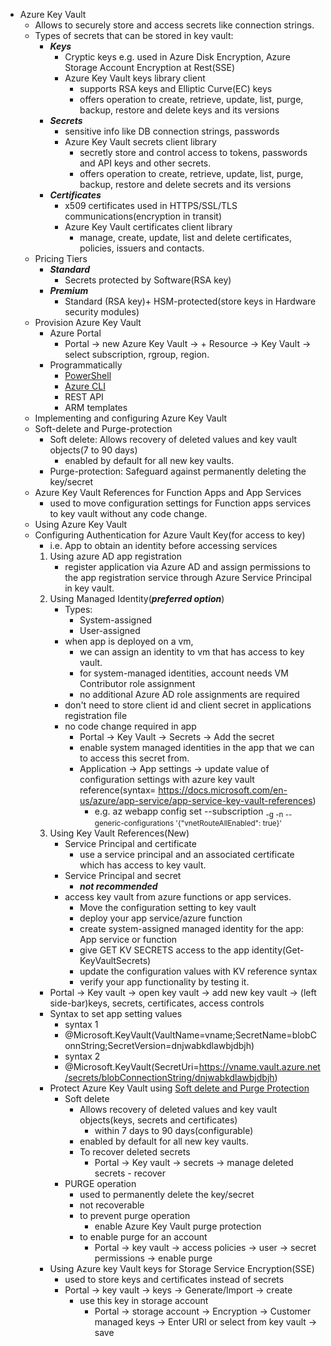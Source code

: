 - Azure Key Vault
  - Allows to securely store and access secrets like connection strings.
  - Types of secrets that can be stored in key vault:
    - ***Keys***
      - Cryptic keys e.g. used in Azure Disk Encryption, Azure Storage Account Encryption at Rest(SSE)
      - Azure Key Vault keys library client
        - supports RSA keys and Elliptic Curve(EC) keys
        - offers operation to create, retrieve, update, list, purge, backup, restore and delete keys and its versions
    - ***Secrets***
      - sensitive info like DB connection strings, passwords
      - Azure Key Vault secrets client library
        - secretly store and control access to tokens, passwords and API keys and other secrets.
        - offers operation to create, retrieve, update, list, purge, backup, restore and delete secrets and its versions 
    - ***Certificates***
      - x509 certificates used in HTTPS/SSL/TLS communications(encryption in transit)
      - Azure Key Vault certificates client library
        - manage, create, update, list and delete certificates, policies, issuers and contacts.
  - Pricing Tiers
    - ***Standard***
      - Secrets protected by Software(RSA key)
    - ***Premium***
      - Standard (RSA key)+ HSM-protected(store keys in Hardware security modules)
  - Provision Azure Key Vault
    - Azure Portal
      - Portal -> new Azure Key Vault -> + Resource -> Key Vault -> select subscription, rgroup, region.
    - Programmatically
      - [PowerShell](key_vault.ps1)
      - [Azure CLI](key_vault.sh)
      - REST API
      - ARM templates
  - Implementing and configuring Azure Key Vault
  - Soft-delete and Purge-protection
    - Soft delete: Allows recovery of deleted values and key vault objects(7 to 90 days)
      - enabled by default for all new key vaults.
    - Purge-protection: Safeguard against permanently deleting the key/secret
  - Azure Key Vault References for Function Apps and App Services
    - used to move configuration settings for Function apps services to key vault without any code change.
  - Using Azure Key Vault
  - Configuring Authentication for Azure Vault Key(for access to key)
    - i.e. App to obtain an identity before accessing services
    1. Using azure AD app registration
       - register application via Azure AD and assign permissions to the app registration service through Azure Service Principal in key vault.
    2. Using Managed Identity(***preferred option***)
       - Types: 
         - System-assigned
         - User-assigned
       - when app is deployed on a vm, 
         - we can assign an identity to vm that has access to key vault.
         - for system-managed identities, account needs VM Contributor role assignment
         - no additional Azure AD role assignments are required
       - don't need to store client id and client secret in applications registration file
       - no code change required in app
         - Portal -> Key Vault -> Secrets -> Add the secret
         - enable system managed identities in the app that we can to access this secret from.
         - Application -> App settings -> update value of configuration settings with azure key vault reference(syntax= https://docs.microsoft.com/en-us/azure/app-service/app-service-key-vault-references)
           - e.g. az webapp config set --subscription <sub> -g <group-name> -n <app-name> --generic-configurations '{"vnetRouteAllEnabled": true}'
    3. Using Key Vault References(New)
       - Service Principal and certificate
         - use a service principal and an associated certificate which has access to key vault.
       - Service Principal and secret
         - ***not recommended***
       - access key vault from azure functions or app services.
         - Move the configuration setting to key vault
         - deploy your app service/azure function
         - create system-assigned managed identity for the app: App service or function
         - give GET KV SECRETS access to the app identity(Get-KeyVaultSecrets)
         - update the configuration values with KV reference syntax
         - verify your app functionality by testing it.
    - Portal -> Key vault -> open key vault -> add new key vault -> (left side-bar)keys, secrets, certificates, access controls
    - Syntax to set app setting values
      - syntax 1
      - @Microsoft.KeyVault(VaultName=vname;SecretName=blobConnString;SecretVersion=dnjwabkdlawbjdbjh)
      - syntax 2
      - @Microsoft.KeyVault(SecretUri=https://vname.vault.azure.net/secrets/blobConnectionString/dnjwabkdlawbjdbjh)
    - Protect Azure Key Vault using [Soft delete and Purge Protection](soft_delete_and_purge.ps1)
      - Soft delete
        - Allows recovery of deleted values and key vault objects(keys, secrets and certificates)
          - within 7 days to 90 days(configurable)
        - enabled by default for all new key vaults.
        - To recover deleted secrets
          - Portal -> Key vault -> secrets -> manage deleted secrets - recover
      - PURGE operation
        - used to permanently delete the key/secret
        - not recoverable
        - to prevent purge operation
          - enable Azure Key Vault purge protection
        - to enable purge for an account
          - Portal -> key vault -> access policies -> user -> secret permissions -> enable purge
    - Using Azure key Vault keys for Storage Service Encryption(SSE)
      - used to store keys and certificates instead of secrets
      - Portal -> key vault -> keys -> Generate/Import -> create
        - use this key in storage account
          - Portal -> storage account -> Encryption -> Customer managed keys -> Enter URI or select from key vault -> save
